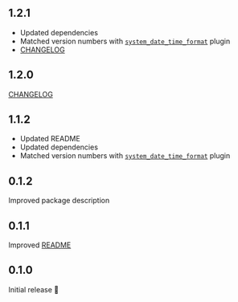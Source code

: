 ## 1.2.1

- Updated dependencies
- Matched version numbers with [`system_date_time_format`](https://pub.dev/packages/system_date_time_format) plugin
- [CHANGELOG](https://github.com/Nikoro/system_date_time_format/blob/main/CHANGELOG.md)

## 1.2.0

[CHANGELOG](https://github.com/Nikoro/system_date_time_format/blob/main/CHANGELOG.md)

## 1.1.2

- Updated README
- Updated dependencies
- Matched version numbers with [`system_date_time_format`](https://pub.dev/packages/system_date_time_format) plugin

## 0.1.2

Improved package description

## 0.1.1

Improved [README](https://github.com/Nikoro/system_date_time_format_hook/blob/main/README.md)

## 0.1.0

Initial release 🎉
